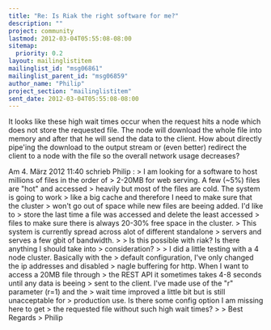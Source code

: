 ```yaml
---
title: "Re: Is Riak the right software for me?"
description: ""
project: community
lastmod: 2012-03-04T05:55:08-08:00
sitemap:
  priority: 0.2
layout: mailinglistitem
mailinglist_id: "msg06861"
mailinglist_parent_id: "msg06859"
author_name: "Philip"
project_section: "mailinglistitem"
sent_date: 2012-03-04T05:55:08-08:00
---
```



It looks like these high wait times occur when the request hits a node
which does not store the requested file. The node will download the
whole file into memory and after that he will send the data to the
client. How about directly pipe'ing the download to the output stream
or (even better) redirect the client to a node with the file so the
overall network usage decreases?

Am 4. März 2012 11:40 schrieb Philip :
&gt; I am looking for a software to host millions of files in the order of
&gt; 2-20MB for web serving. A few (~5%) files are "hot" and accessed
&gt; heavily but most of the files are cold. The system is going to work
&gt; like a big cache and therefore I need to make sure that the cluster
&gt; won't go out of space while new files are beeing added. I'd like to
&gt; store the last time a file was accessed and delete the least accessed
&gt; files to make sure there is always 20-30% free space in the cluster.
&gt; This system is currently spread across alot of different standalone
&gt; servers and serves a few gbit of bandwidth.
&gt;
&gt; Is this possible with riak? Is there anything I should take into 
&gt; consideration?
&gt;
&gt; I did a little testing with a 4 node cluster. Basically with the
&gt; default configuration, I've only changed the ip addresses and disabled
&gt; nagle buffering for http. When I want to access a 20MB file through
&gt; the REST API it sometimes takes 4-8 seconds until any data is beeing
&gt; sent to the client. I've made use of the "r" parameter (r=1) and the
&gt; wait time improved a little bit but is still unacceptable for
&gt; production use. Is there some config option I am missing here to get
&gt; the requested file without such high wait times?
&gt;
&gt; Best Regards
&gt; Philip

